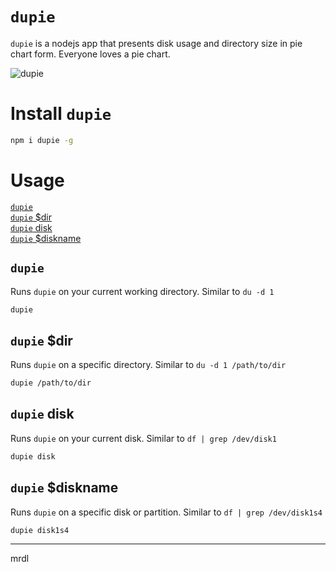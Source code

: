 # `dupie`

`dupie` is a nodejs app that presents disk usage and directory size in pie chart form. Everyone loves a pie chart.

![dupie](http://mardell.me/github/dupie.jpg)

# Install `dupie`

```bash
npm i dupie -g
```

# Usage

[`dupie`](#dupie)  
[`dupie` $dir](#dupie-dir)  
[`dupie` disk](#dupie-disk)  
[`dupie` $diskname](#dupie-diskname)  

## `dupie`

Runs `dupie` on your current working directory. Similar to `du -d 1`

```bash
dupie
```

## `dupie` $dir

Runs `dupie` on a specific directory. Similar to `du -d 1 /path/to/dir`

```bash
dupie /path/to/dir
```

## `dupie` disk

Runs `dupie` on your current disk. Similar to `df | grep /dev/disk1`

```bash
dupie disk
```

## `dupie` $diskname

Runs `dupie` on a specific disk or partition. Similar to `df | grep /dev/disk1s4`

```bash
dupie disk1s4
```

***

mrdl

